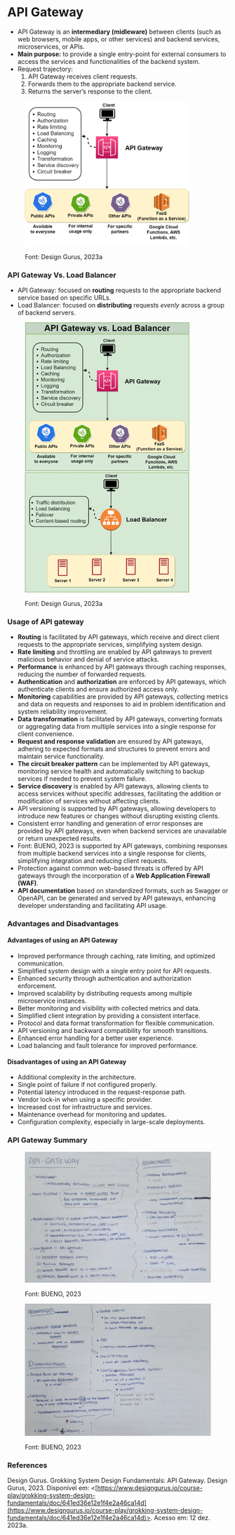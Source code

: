 # API Gateway



* API Gateway is an **intermediary (midleware)** between clients (such as web browsers, mobile apps, or other services) and backend services, microservices, or APIs.
* **Main purpose:** to provide a single entry-point for external consumers to access the services and functionalities of the backend system.
* Request trajectory:&#x20;
  1. API Gateway receives client requests.
  2. Forwards them to the appropriate backend service.
  3. Returns the server’s response to the client.

<figure><img src="../.gitbook/assets/image (2) (1) (1) (1).png" alt="" width="375"><figcaption><p>Font: Design Gurus, 2023a</p></figcaption></figure>



### API Gateway Vs. Load Balancer

* API Gateway: focused on **routing** requests to the appropriate backend service based on specific URLs.
* Load Balancer: focused on **distributing** requests _evenly_ across a group of backend servers.

<figure><img src="../.gitbook/assets/image (5) (1).png" alt="" width="375"><figcaption><p>Font: Design Gurus, 2023a</p></figcaption></figure>



### Usage of API gateway

* **Routing** is facilitated by API gateways, which receive and direct client requests to the appropriate services, simplifying system design.
* **Rate limiting** and throttling are enabled by API gateways to prevent malicious behavior and denial of service attacks.
* **Performance** is enhanced by API gateways through caching responses, reducing the number of forwarded requests.
* **Authentication** and **authorization** are enforced by API gateways, which authenticate clients and ensure authorized access only.
* **Monitoring** capabilities are provided by API gateways, collecting metrics and data on requests and responses to aid in problem identification and system reliability improvement.
* **Data transformation** is facilitated by API gateways, converting formats or aggregating data from multiple services into a single response for client convenience.
* **Request and response validation** are ensured by API gateways, adhering to expected formats and structures to prevent errors and maintain service functionality.
* **The circuit breaker pattern** can be implemented by API gateways, monitoring service health and automatically switching to backup services if needed to prevent system failure.
* **Service discovery** is enabled by API gateways, allowing clients to access services without specific addresses, facilitating the addition or modification of services without affecting clients.
* API versioning is supported by API gateways, allowing developers to introduce new features or changes without disrupting existing clients.
* Consistent error handling and generation of error responses are provided by API gateways, even when backend services are unavailable or return unexpected results.
* Font: BUENO, 2023 is supported by API gateways, combining responses from multiple backend services into a single response for clients, simplifying integration and reducing client requests.
* Protection against common web-based threats is offered by API gateways through the incorporation of a **Web Application Firewall (WAF)**.
* **API documentation** based on standardized formats, such as Swagger or OpenAPI, can be generated and served by API gateways, enhancing developer understanding and facilitating API usage.



### Advantages and Disadvantages

#### Advantages of using an API Gateway

* Improved performance through caching, rate limiting, and optimized communication.
* Simplified system design with a single entry point for API requests.
* Enhanced security through authentication and authorization enforcement.
* Improved scalability by distributing requests among multiple microservice instances.
* Better monitoring and visibility with collected metrics and data.
* Simplified client integration by providing a consistent interface.
* Protocol and data format transformation for flexible communication.
* API versioning and backward compatibility for smooth transitions.
* Enhanced error handling for a better user experience.
* Load balancing and fault tolerance for improved performance.

#### Disadvantages of using an API Gateway

* Additional complexity in the architecture.
* Single point of failure if not configured properly.
* Potential latency introduced in the request-response path.
* Vendor lock-in when using a specific provider.
* Increased cost for infrastructure and services.
* Maintenance overhead for monitoring and updates.
* Configuration complexity, especially in large-scale deployments.



### API Gateway Summary

<figure><img src="../.gitbook/assets/WhatsApp Image 2023-12-24 at 16.19.39 (1).jpeg" alt=""><figcaption><p>Font: BUENO, 2023</p></figcaption></figure>

<figure><img src="../.gitbook/assets/WhatsApp Image 2023-12-24 at 16.19.39 (2).jpeg" alt=""><figcaption><p>Font: BUENO, 2023</p></figcaption></figure>

### References

Design Gurus. Grokking System Design Fundamentals: API Gateway. Design Gurus, 2023. Disponível em: <[https://www.designgurus.io/course-play/grokking-system-design-fundamentals/doc/641ed36e12e1f4e2a46ca14d](https://www.designgurus.io/course-play/grokking-system-design-fundamentals/doc/641ed36e12e1f4e2a46ca14d)>. Acesso em: 12 dez. 2023a.

